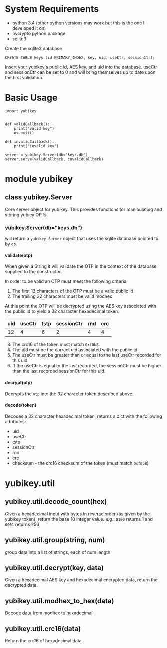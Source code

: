 System Requirements
===================

* python 3.4 (other python versions may work but this is the one I developed it on)
* pycrypto python package
* sqlite3

Create the sqlite3 database

    CREATE TABLE keys (id PRIMARY_INDEX, key, uid, useCtr, sessionCtr);

Insert your yubikey's public id, AES key, and uid into the database. useCtr and sessionCtr
can be set to 0 and will bring themselves up to date upon the first validation.

Basic Usage
===========

    import yubikey


    def validCallback():
        print("valid key")
        os.exit()

    def invalidCallback():
        print("invalid key")

    server = yubikey.Server(db="keys.db")
    server.serve(validCallback, invalidCallback)

module yubikey
==============

class yubikey.Server
--------------------

Core server object for yubikey. This provides functions for manipulating and storing yubiey OPTs.

### yubikey.Server(db="keys.db")

will return a `yubikey.Server` object that uses the sqlite database pointed to by `db`.

#### validate(otp)

When given a String it will validate the OTP in the context of the database supplied to the constructor.

In order to be valid an OTP must meet the following criteria:

1. The first 12 characters of the OTP must be a valid public id
2. The trailing 32 characters must be valid modhex

 At this point the OTP will be decrypted using the AES key associated with the public id to yield a 32 character hexadecimal token.

 uid | useCtr | tstp | sessionCtr | rnd | crc
 ----|--------|------|------------|-----|----
 12  | 4      |  6   |    2       |  4  | 4


3. The crc16 of the token must match `0xf0b8`.
4. The uid must be the correct uid associated with the public id
5. The useCtr must be greater than or equal to the last useCtr recorded for this uid
6. If the useCtr is equal to the last recorded, the sessionCtr must be higher than the last recorded sessionCtr for this uid.

#### decrypt(otp)

Decrypts the `otp` into the 32 character token described above.

#### decode(token)

Decodes a 32 character hexadecimal token, returns a dict with the following attributes:

* uid
* useCtr
* tstp
* sessionCtr
* rnd
* crc
* checksum - the crc16 checksum of the token (must match `0xf0b8`)

yubikey.util
===========

yubikey.util.decode_count(hex)
------------------------------

Given a hexadecimal input with bytes in reverse order (as given by the yubikey token),
return the base 10 integer value. e.g.: `0100` returns 1 and `0001` returns 256

yubikey.util.group(string, num)
-------------------------------

group data into a list of strings, each of num length

yubikey.util.decrypt(key, data)
-------------------------------

Given a hexadecimal AES key and hexadecimal encrypted data, return the decrypted data.

yubikey.util.modhex_to_hex(data)
--------------------------------

Decode data from modhex to hexadecimal

yubikey.util.crc16(data)
------------------------

Return the crc16 of hexadecimal data

